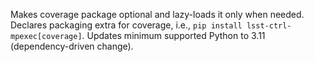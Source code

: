 Makes coverage package optional and lazy-loads it only when needed.
Declares packaging extra for coverage, i.e., `pip install lsst-ctrl-mpexec[coverage]`.
Updates minimum supported Python to 3.11 (dependency-driven change).
